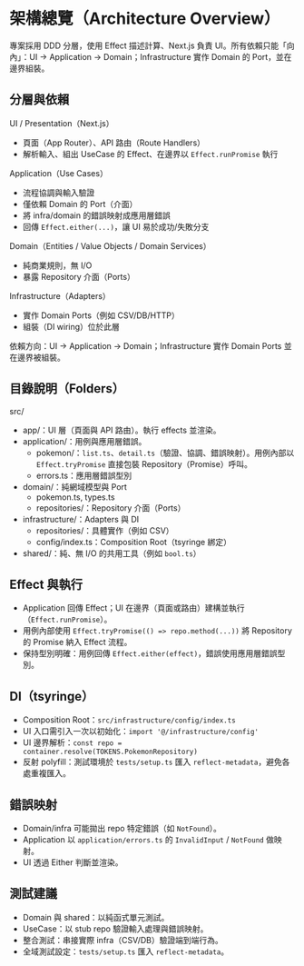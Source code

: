 # 架構總覽（Architecture Overview）

專案採用 DDD 分層，使用 Effect 描述計算、Next.js 負責 UI。所有依賴只能「向內」：UI → Application → Domain；Infrastructure 實作 Domain 的 Port，並在邊界組裝。

## 分層與依賴

UI / Presentation（Next.js）
- 頁面（App Router）、API 路由（Route Handlers）
- 解析輸入、組出 UseCase 的 Effect、在邊界以 `Effect.runPromise` 執行

Application（Use Cases）
- 流程協調與輸入驗證
- 僅依賴 Domain 的 Port（介面）
- 將 infra/domain 的錯誤映射成應用層錯誤
- 回傳 `Effect.either(...)`，讓 UI 易於成功/失敗分支

Domain（Entities / Value Objects / Domain Services）
- 純商業規則，無 I/O
- 暴露 Repository 介面（Ports）

Infrastructure（Adapters）
- 實作 Domain Ports（例如 CSV/DB/HTTP）
- 組裝（DI wiring）位於此層

依賴方向：UI → Application → Domain；Infrastructure 實作 Domain Ports 並在邊界被組裝。

## 目錄說明（Folders）

src/
- app/：UI 層（頁面與 API 路由）。執行 effects 並渲染。
- application/：用例與應用層錯誤。
  - pokemon/：`list.ts`、`detail.ts`（驗證、協調、錯誤映射）。用例內部以 `Effect.tryPromise` 直接包裝 Repository（Promise）呼叫。
  - errors.ts：應用層錯誤型別
- domain/：純網域模型與 Port
  - pokemon.ts, types.ts
  - repositories/：Repository 介面（Ports）
- infrastructure/：Adapters 與 DI
  - repositories/：具體實作（例如 CSV）
  - config/index.ts：Composition Root（tsyringe 綁定）
- shared/：純、無 I/O 的共用工具（例如 `bool.ts`）

## Effect 與執行

- Application 回傳 Effect；UI 在邊界（頁面或路由）建構並執行（`Effect.runPromise`）。
- 用例內部使用 `Effect.tryPromise(() => repo.method(...))` 將 Repository 的 Promise 納入 Effect 流程。
- 保持型別明確：用例回傳 `Effect.either(effect)`，錯誤使用應用層錯誤型別。

## DI（tsyringe）

- Composition Root：`src/infrastructure/config/index.ts`
- UI 入口需引入一次以初始化：`import '@/infrastructure/config'`
- UI 邊界解析：`const repo = container.resolve(TOKENS.PokemonRepository)`
- 反射 polyfill：測試環境於 `tests/setup.ts` 匯入 `reflect-metadata`，避免各處重複匯入。

## 錯誤映射

- Domain/infra 可能拋出 repo 特定錯誤（如 `NotFound`）。
- Application 以 `application/errors.ts` 的 `InvalidInput` / `NotFound` 做映射。
- UI 透過 Either 判斷並渲染。

## 測試建議

- Domain 與 shared：以純函式單元測試。
- UseCase：以 stub repo 驗證輸入處理與錯誤映射。
- 整合測試：串接實際 infra（CSV/DB）驗證端到端行為。
- 全域測試設定：`tests/setup.ts` 匯入 `reflect-metadata`。
